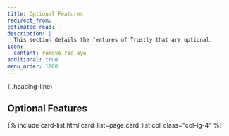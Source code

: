 ```yaml
---
title: Optional Features
redirect_from:
estimated_read: -
description: |
  This section details the features of Trustly that are optional.
icon:
  content: remove_red_eye
additional: true
menu_order: 1200
---
```


{:.heading-line}

## Optional Features

{% include card-list.html card_list=page.card_list
    col_class="col-lg-4" %}